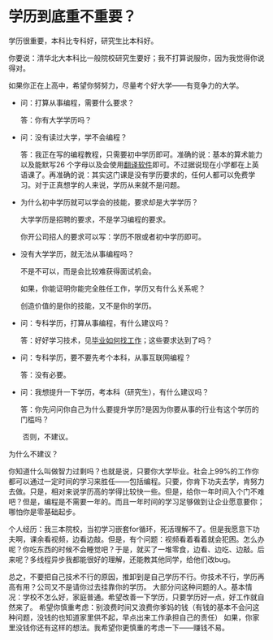 # 学历到底重不重要？

学历很重要，本科比专科好，研究生比本科好。

你要说：清华北大本科比一般院校研究生要好；我不打算说服你，因为我觉得你说得对。

如果你正在上高中，希望你努努力，尽量考个好大学——有竞争力的大学。

- 问：打算从事编程，需要什么要求？

  答：你有大学学历吗？

- 问：没有读过大学，学不会编程？

  答：我正在写的编程教程，只需要初中学历即可。准确的说：基本的算术能力以及能默写26 个字母以及会使用[翻译软件](http://fanyi.youdao.com/)即可。不过据说现在小学都在上英语课了。再准确的说：其实这门课是没有学历要求的，任何人都可以免费学习。对于正真想学的人来说，学历从来就不是问题。

  

- 为什么初中学历就可以学会的技能，要求却是大学学历？

  大学学历是招聘的要求，不是学习编程的要求。

  你开公司招人的要求可以写：学历不限或者初中学历即可。

  

- 没有大学学历，就无法从事编程吗？

  不是不可以，而是会比较难获得面试机会。

  如果，你能证明你能完全胜任工作，学历又有什么关系呢？

  创造价值的是你的技能，又不是你的学历。

  

- 问：专科学历，打算从事编程，有什么建议吗？

   答：好好学习技术，见[毕业如何找工作](02毕业如何找工作.md)；这些要求达到了吗？

- 问：专科学历，要不要先考个本科，从事互联网编程？

  答：没有必要。

- 问：我想提升一下学历，考本科（研究生），有什么建议吗？

  答：你先问问你自己为什么要提升学历?是因为你要从事的行业有这个学历的门槛吗？
  
  ​        否则，不建议。

为什么不建议？

你知道什么叫做智力过剩吗？也就是说，只要你大学毕业。社会上99%的工作你都可以通过一定时间的学习来胜任——包括编程。只要，你肯下功夫去学，肯努力去做。只是，相对来说学历高的学得比较快一些。但是，给你一年时间入个门不难吧？但是，编程是不需要一年的。而且一年时间的学习足够做到让企业愿意要你；哪怕你是零基础起步。

个人经历：我三本院校，当初学习嵌套for循环，死活理解不了。但是我愿意下功夫啊，课余看视频，边看边敲。但是，有个问题：视频看着看着就会犯困。怎么办呢？你吃东西的时候不会睡觉吧？于是，就买了一堆零食，边看、边吃、边敲。后来呢？多线程异步我都能很好的理解，还能教其他同学，给他们改bug。       

总之，不要把自己技术不行的原因，推卸到是自己学历不行。你技术不行，学历再高有用？公司又不是请你过去挂靠你的学历。
大部分问这种问题的人。基本情况：学校不怎么好，家庭普通。希望改善一下学历，只要学历好一点，好工作就自然来了。
希望你慎重考虑：别浪费时间又浪费你爹妈的钱（有钱的基本不会问这种问题，没钱的也知道家里供不起，早点出来工作承担自己的责任）
如果，你家里没钱你还有这样的想法。我希望你更慎重的考虑一下——赚钱不易。






